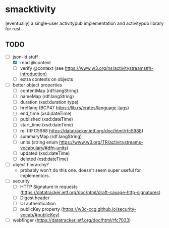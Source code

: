 # smacktivity

(eventually) a single-user activitypub implementation and activitypub library
for rust


## TODO

- [ ] json-ld stuff
    - [X] read @context
    - [ ] verify @context (see https://www.w3.org/ns/activitystreams#h-introduction)
    - [ ] extra contexts on objects
- [ ] better object properties
    - [ ] contentMap (rdf:langString)
    - [ ] nameMap (rdf:langString)
    - [ ] duration (xsd:duration type)
    - [ ] hreflang (BCP47 https://lib.rs/crates/language-tags)
    - [ ] end_time (xsd:dateTime)
    - [ ] published (xsd:dateTime)
    - [ ] start_time (xsd:dateTime)
    - [ ] rel (RFC5988 https://datatracker.ietf.org/doc/html/rfc5988)
    - [ ] summaryMap (rdf:langString)
    - [ ] units (string enum https://www.w3.org/TR/activitystreams-vocabulary/#dfn-units)
    - [ ] updated (xsd:dateTime)
    - [ ] deleted (xsd:dateTime)
- [ ] object hierarchy?
    - probably won't do this one. doesn't seem super useful for implementors.
- [ ] security
    - [ ] HTTP Signature in requests (https://datatracker.ietf.org/doc/html/draft-cavage-http-signatures)
    - [ ] Digest header
    - [ ] UI authentication
    - [ ] publicKey property (https://w3c-ccg.github.io/security-vocab/#publicKey)
- [ ] webfinger (https://datatracker.ietf.org/doc/html/rfc7033)
